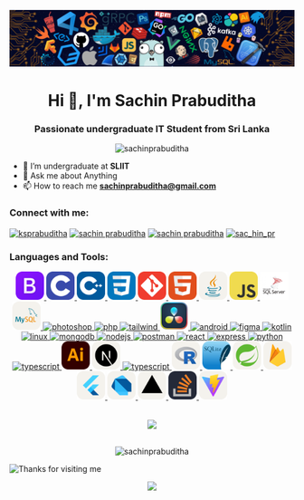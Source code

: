![Github Banner](https://github.com/Jaydeep-Yadav/Jaydeep-Yadav/blob/main/banner.png)

<h1 align="center">Hi 👋, I'm Sachin Prabuditha</h1>
<h3 align="center">Passionate undergraduate IT Student from Sri Lanka</h3>
<p align="center"> <img src="https://komarev.com/ghpvc/?username=sachinprabuditha&label=Profile%20views&color=0e75b6&style=flat" alt="sachinprabuditha" /> </p>

- 🌱 I’m undergraduate at **SLIIT**
- 💬 Ask me about Anything
- 📫 How to reach me **sachinprabuditha@gmail.com**

<h3 align="left">Connect with me:</h3>
<p align="left"> 
<a href="https://twitter.com/ksprabuditha" target="blank"><img align="center" src="https://raw.githubusercontent.com/rahuldkjain/github-profile-readme-generator/master/src/images/icons/Social/twitter.svg" alt="ksprabuditha" height="30" width="40" /></a>
<a href="https://www.linkedin.com/in/sachinprabuditha/" target="blank"><img align="center" src="https://raw.githubusercontent.com/rahuldkjain/github-profile-readme-generator/master/src/images/icons/Social/linked-in-alt.svg" alt="sachin prabuditha" height="30" width="40" /></a>
<a href="https://fb.com/sachin prabuditha" target="blank"><img align="center" src="https://raw.githubusercontent.com/rahuldkjain/github-profile-readme-generator/master/src/images/icons/Social/facebook.svg" alt="sachin prabuditha" height="30" width="40" /></a>
<a href="https://instagram.com/sac_hin_pr" target="blank"><img align="center" src="https://raw.githubusercontent.com/rahuldkjain/github-profile-readme-generator/master/src/images/icons/Social/instagram.svg" alt="sac_hin_pr" height="30" width="40" /></a>
</p>

<h3 align="left">Languages and Tools:</h3>
<p align="center"> <a href="https://getbootstrap.com" target="_blank" rel="noreferrer"> <img src="https://github.com/tandpfun/skill-icons/blob/main/icons/Bootstrap.svg" alt="bootstrap" width="50" height="50"/> </a> <a href="https://www.cprogramming.com/" target="_blank" rel="noreferrer"> <img src="https://github.com/tandpfun/skill-icons/blob/main/icons/C.svg" alt="c" width="50" height="50"/> </a> <a href="https://www.w3schools.com/cpp/" target="_blank" rel="noreferrer"> <img src="https://github.com/tandpfun/skill-icons/blob/main/icons/CPP.svg" alt="cplusplus" width="50" height="50"/> </a> <a href="https://www.w3schools.com/css/" target="_blank" rel="noreferrer"> <img src="https://github.com/tandpfun/skill-icons/blob/main/icons/CSS.svg" alt="css3" width="50" height="50"/> </a> <a href="https://git-scm.com/" target="_blank" rel="noreferrer"> <img src="https://github.com/tandpfun/skill-icons/blob/main/icons/Git.svg" alt="git" width="50" height="50"/> </a> <a href="https://www.w3.org/html/" target="_blank" rel="noreferrer"> <img src="https://github.com/tandpfun/skill-icons/blob/main/icons/HTML.svg" alt="html5" width="50" height="50"/> </a> <a href="https://www.java.com" target="_blank" rel="noreferrer"> <img src="https://github.com/tandpfun/skill-icons/blob/main/icons/Java-Light.svg" alt="java" width="50" height="50"/> </a> <a href="https://developer.mozilla.org/en-US/docs/Web/JavaScript" target="_blank" rel="noreferrer"> <img src="https://github.com/tandpfun/skill-icons/blob/main/icons/JavaScript.svg" alt="javascript" width="50" height="50"/> </a> <a href="https://www.microsoft.com/en-us/sql-server" target="_blank" rel="noreferrer"> <img src="https://github.com/Scar1109/skill-icons/blob/Scar1109/icons/microsoftSQL.svg" alt="mssql" width="50" height="50"/> </a> <a href="https://www.mysql.com/" target="_blank" rel="noreferrer"> <img src="https://github.com/tandpfun/skill-icons/blob/main/icons/MySQL-Light.svg" alt="mysql" width="50" height="50"/> </a> <a href="https://www.photoshop.com/en" target="_blank" rel="noreferrer"> <img src="https://github.com/Scar1109/skill-icons/blob/Scar1109/icons/Photoshop.svg" alt="photoshop" width="50" height="50"/> </a> <a href="https://www.php.net" target="_blank" rel="noreferrer"> <img src="https://github.com/Scar1109/skill-icons/blob/Scar1109/icons/PHP-Light.svg" alt="php" width="50" height="50"/> </a> <a href="https://tailwindcss.com/" target="_blank" rel="noreferrer"> <img src="https://github.com/Scar1109/skill-icons/blob/Scar1109/icons/TailwindCSS-Light.svg" alt="tailwind" width="50" height="50"/> </a> <a href="https://www.blackmagicdesign.com/products/davinciresolve" target="_blank" rel="noreferrer"> <img src="https://github.com/Scar1109/skill-icons/blob/Scar1109/icons/DavinchiResolve.svg" alt="DavinchiResolve" width="50" height="50"/> </a> <a href="https://developer.android.com" target="_blank" rel="noreferrer"> <img src="https://github.com/Scar1109/skill-icons/blob/main/icons/AndroidStudio-Light.svg" alt="android" width="50" height="50"/> </a> <a href="https://www.figma.com/" target="_blank" rel="noreferrer"> <img src="https://github.com/Scar1109/skill-icons/blob/main/icons/Figma-Light.svg" alt="figma" width="50" height="50"/> </a> <a href="https://kotlinlang.org" target="_blank" rel="noreferrer"> <img src="https://github.com/Scar1109/skill-icons/blob/main/icons/Kotlin-Light.svg" alt="kotlin" width="50" height="50"/> </a> <a href="https://www.linux.org/" target="_blank" rel="noreferrer"> <img src="https://github.com/Scar1109/skill-icons/blob/main/icons/Linux-Light.svg" alt="linux" width="50" height="50"/> </a> <a href="https://www.mongodb.com/" target="_blank" rel="noreferrer"> <img src="https://github.com/Scar1109/skill-icons/blob/main/icons/MongoDB.svg" alt="mongodb" width="50" height="50"/> </a> <a href="https://nodejs.org" target="_blank" rel="noreferrer"> <img src="https://github.com/Scar1109/skill-icons/blob/main/icons/NodeJS-Light.svg" alt="nodejs" width="50" height="50"/> </a> <a href="https://postman.com" target="_blank" rel="noreferrer"> <img src="https://github.com/Scar1109/skill-icons/blob/main/icons/Postman.svg" alt="postman" width="50" height="50"/> </a> <a href="https://reactjs.org/" target="_blank" rel="noreferrer"> <img src="https://github.com/Scar1109/skill-icons/blob/main/icons/React-Light.svg" alt="react" width="50" height="50"/> </a> <a href="https://expressjs.com" target="_blank" rel="noreferrer"> <img src="https://github.com/Scar1109/skill-icons/blob/main/icons/ExpressJS-Light.svg" alt="express" width="50" height="50"/> </a> <a href="https://www.python.org" target="_blank" rel="noreferrer"> <img src="https://github.com/Scar1109/skill-icons/blob/main/icons/Python-Light.svg" alt="python" width="50" height="50"/> </a> <a href="https://www.typescriptlang.org/" target="_blank" rel="noreferrer"> <img src="https://github.com/Scar1109/skill-icons/blob/main/icons/TypeScript.svg" alt="typescript" width="50" height="50"/> </a> <a href="" target="_blank" rel="noreferrer"> <img src="https://github.com/tandpfun/skill-icons/blob/main/icons/Illustrator.svg" alt="typescript" width="50" height="50"/> </a> <a href="" target="_blank" rel="noreferrer"> <img src="https://github.com/tandpfun/skill-icons/blob/main/icons/NextJS-Light.svg" alt="typescript" width="50" height="50"/> </a> <a href="" target="_blank" rel="noreferrer"> <img src="https://github.com/tandpfun/skill-icons/blob/main/icons/Npm-Light.svg" alt="typescript" width="50" height="50"/> </a> <a href="" target="_blank" rel="noreferrer"> <img src="https://github.com/tandpfun/skill-icons/blob/main/icons/R-Light.svg" alt="typescript" width="50" height="50"/> </a> <a href="" target="_blank" rel="noreferrer"> <img src="https://github.com/tandpfun/skill-icons/blob/main/icons/SQLite.svg" alt="typescript" width="50" height="50"/> </a> <a href="" target="_blank" rel="noreferrer"> <img src="https://github.com/tandpfun/skill-icons/blob/main/icons/Spring-Light.svg" alt="typescript" width="50" height="50"/> </a><a href="" target="_blank" rel="noreferrer"> <img src="https://github.com/tandpfun/skill-icons/blob/main/icons/Firebase-Light.svg" alt="typescript" width="50" height="50"/> </a>  <a href="" target="_blank" rel="noreferrer"> <img src="https://github.com/tandpfun/skill-icons/blob/main/icons/Flutter-Light.svg" alt="flutter" width="50" height="50"/> </a> <a href="" target="_blank" rel="noreferrer"> <img src="https://github.com/tandpfun/skill-icons/blob/main/icons/Dart-Light.svg" alt="typescript" width="50" height="50"/> </a> <a href="" target="_blank" rel="noreferrer"> <img src="https://github.com/tandpfun/skill-icons/blob/main/icons/Vercel-Light.svg" alt="typescript" width="50" height="50"/> </a>  <a href="" target="_blank" rel="noreferrer"> <img src="https://github.com/tandpfun/skill-icons/blob/main/icons/StackOverflow-Dark.svg" alt="typescript" width="50" height="50"/> </a> <a href="" target="_blank" rel="noreferrer"> <img src="https://github.com/tandpfun/skill-icons/blob/main/icons/Vite-Light.svg" alt="typescript" width="50" height="50"/> </a> </p> <br> 

<div align=center>
    <a href="https://github.com/anuraghazra/github-readme-stats">
      <img height=200 align="center" src="https://github-readme-stats.vercel.app/api/top-langs/?username=sachinprabuditha&hide=c%23,powershell,Mathematica,Ruby,Objective-C,Objective-C%2b%2b,Cuda&title_color=61dafb&text_color=ffffff&icon_color=61dafb&bg_color=20232a&langs_count=8&layout=compact&border_color=61dafb&hide_border=false&size_weight=0.5&count_weight=0.5" />
    </a>
  </div><br>

<p align="center"><img width="55%" src="https://github-readme-streak-stats.herokuapp.com/?user=sachinprabuditha&theme=tokyonight&border_color=61dafb&hide_border=false&size_weight=0.5&count_weight=0.5" alt="sachinprabuditha" /></p>
<img height="120" alt="Thanks for visiting me" width="100%" src="https://raw.githubusercontent.com/BrunnerLivio/brunnerlivio/master/images/marquee.svg" />
<p align="center">
  <img src="https://capsule-render.vercel.app/api?type=waving&color=gradient&height=60&section=footer&width=100"/>
</p>
